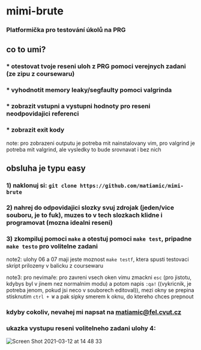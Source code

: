 # mimi-brute
### Platformička pro testování úkolů na PRG

## co to umi?
### * otestovat tvoje reseni uloh z PRG pomoci verejnych zadani (ze zipu z coursewaru)
### * vyhodnotit memory leaky/segfaulty pomoci valgrinda
### * zobrazit vstupni a vystupni hodnoty pro reseni neodpovidajici referenci
### * zobrazit exit kody

note: pro zobrazeni outputu je potreba mit nainstalovany vim, pro valgrind je potreba mit valgrind, ale vysledky to bude srovnavat i bez nich

## obsluha je typu easy
### 1) naklonuj si: `git clone https://github.com/matiamic/mimi-brute`

### 2) nahrej do odpovidajici slozky svuj zdrojak (jeden/vice souboru, je to fuk), muzes to v tech slozkach klidne i programovat (mozna idealni reseni)

### 3) zkompiluj pomoci `make` a otestuj pomoci `make test`, pripadne `make testo` pro volitelne zadani 

note2: ulohy 06 a 07 maji jeste moznost `make testf`, ktera spusti testovaci skript prilozeny v balicku z coursewaru

note3: pro nevimaře: pro zavreni vsech oken vimu zmackni `esc` (pro jistotu, kdybys byl v jinem nez normalnim modu) a potom napis `:qa!` ((vykricnik, je potreba jenom, pokud jsi neco v souborech editoval)), mezi okny se prepina stisknutim `ctrl + W` a pak sipky smerem k oknu, do ktereho chces prepnout

### kdyby cokoliv, nevahej mi napsat na matiamic@fel.cvut.cz

### ukazka vystupu reseni volitelneho zadani ulohy 4:  
![Screen Shot 2021-03-12 at 14 48 33](https://user-images.githubusercontent.com/62507257/110949275-b30d3700-8342-11eb-85c8-18aa0a01ec76.png)

